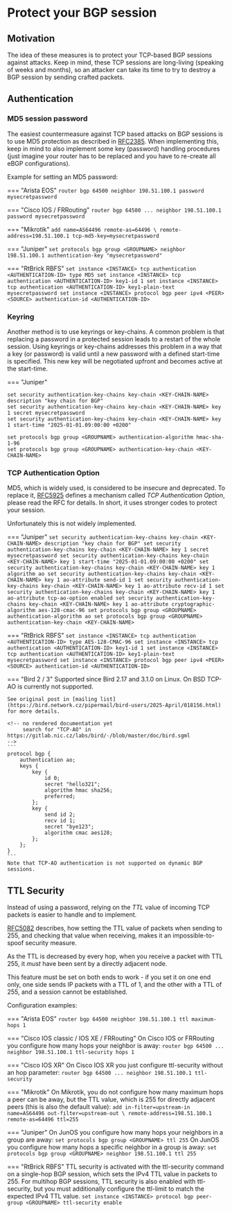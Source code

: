 # Protect your BGP session

## Motivation

The idea of these measures is to protect your TCP-based BGP sessions against attacks. Keep in mind, these TCP sessions are long-living (speaking of weeks and months), so an attacker can take its time to try to destroy a BGP session by sending crafted packets.

## Authentication

### MD5 session password

The easiest countermeasure against TCP based attacks on BGP sessions is to use MD5 protection as described in
[RFC2385](https://www.rfc-editor.org/rfc/rfc2385.html).
When implementing this, keep in mind to also implement some key (password) handling procedures (just imagine your router has to be replaced and you have to re-create all eBGP configurations).

Example for setting an MD5 password:

=== "Arista EOS"
    ```
    router bgp 64500
       neighbor 198.51.100.1 password mysecretpassword
    ```

=== "Cisco IOS / FRRouting"
    ```
    router bgp 64500
    ...
    neighbor 198.51.100.1 password mysecretpassword
    ```

=== "Mikrotik"
    ```
    add name=AS64496 remote-as=64496 \
        remote-address=198.51.100.1 tcp-md5-key=mysecretpassword
    ```

=== "Juniper"
    ```
    set protocols bgp group <GROUPNAME> neighbor 198.51.100.1 authentication-key "mysecretpassword"
    ```

=== "RtBrick RBFS"
    ```
    set instance <INSTANCE> tcp authentication <AUTHENTICATION-ID> type MD5
    set instance <INSTANCE> tcp authentication <AUTHENTICATION-ID> key1-id 1
    set instance <INSTANCE> tcp authentication <AUTHENTICATION-ID> key1-plain-text mysecretpassword
    set instance <INSTANCE> protocol bgp peer ipv4 <PEER> <SOURCE> authentication-id <AUTHENTICATION-ID>
    ```

### Keyring

Another method is to use keyrings or key-chains. A common problem is that replacing a password in a protected session leads to a restart of the whole session.
Using keyrings or key-chains addresses this problem in a way that a key (or password) is valid until a new password with a defined start-time is specified.
This new key will be negotiated upfront and becomes active at the start-time.

=== "Juniper"
   ```
   set security authentication-key-chains key-chain <KEY-CHAIN-NAME> description "key chain for BGP"
   set security authentication-key-chains key-chain <KEY-CHAIN-NAME> key 1 secret mysecretpassword
   set security authentication-key-chains key-chain <KEY-CHAIN-NAME> key 1 start-time "2025-01-01.09:00:00 +0200"

   set protocols bgp group <GROUPNAME> authentication-algorithm hmac-sha-1-96
   set protocols bgp group <GROUPNAME> authentication-key-chain <KEY-CHAIN-NAME>
   ```

### TCP Authentication Option

MD5, which is widely used, is considered to be insecure and deprecated. To replace it,
[RFC5925](https://www.rfc-editor.org/rfc/rfc5925.html)
defines a mechanism called *TCP Authentication Option*, please read the RFC for details. In short, it uses stronger codes to protect your session.

Unfortunately this is not widely implemented.

=== "Juniper"
    ```
    set security authentication-key-chains key-chain <KEY-CHAIN-NAME> description "key chain for BGP"
    set security authentication-key-chains key-chain <KEY-CHAIN-NAME> key 1 secret mysecretpassword
    set security authentication-key-chains key-chain <KEY-CHAIN-NAME> key 1 start-time "2025-01-01.09:00:00 +0200"
    set security authentication-key-chains key-chain <KEY-CHAIN-NAME> key 1 algorithm ao
    set security authentication-key-chains key-chain <KEY-CHAIN-NAME> key 1 ao-attribute send-id 1
    set security authentication-key-chains key-chain <KEY-CHAIN-NAME> key 1 ao-attribute recv-id 1
    set security authentication-key-chains key-chain <KEY-CHAIN-NAME> key 1 ao-attribute tcp-ao-option enabled
    set security authentication-key-chains key-chain <KEY-CHAIN-NAME> key 1 ao-attribute cryptographic-algorithm aes-128-cmac-96
    set protocols bgp group <GROUPNAME> authentication-algorithm ao
    set protocols bgp group <GROUPNAME> authentication-key-chain <KEY-CHAIN-NAME>
    ```

=== "RtBrick RBFS"
    ```
    set instance <INSTANCE> tcp authentication <AUTHENTICATION-ID> type AES-128-CMAC-96
    set instance <INSTANCE> tcp authentication <AUTHENTICATION-ID> key1-id 1
    set instance <INSTANCE> tcp authentication <AUTHENTICATION-ID> key1-plain-text mysecretpassword
    set instance <INSTANCE> protocol bgp peer ipv4 <PEER> <SOURCE> authentication-id <AUTHENTICATION-ID>
    ```

=== "Bird 2 / 3"
    Supported since Bird 2.17 and 3.1.0 on Linux. On BSD TCP-AO is currently not supported.

    See original post in [mailing list](https://bird.network.cz/pipermail/bird-users/2025-April/018156.html) for more details.

    <!-- no rendered documentation yet
         search for "TCP-AO" in https://gitlab.nic.cz/labs/bird/-/blob/master/doc/bird.sgml
    -->
    ```
    protocol bgp {
        authentication ao;
        keys {
            key {
                id 0;
                secret "hello321";
                algorithm hmac sha256;
                preferred;
            };
            key {
                send id 2;
                recv id 1;
                secret "bye123";
                algorithm cmac aes128;
            };
        };
    }
    ```
    Note that TCP-AO authentication is not supported on dynamic BGP sessions.

## TTL Security

Instead of using a password, relying on the *TTL* value of incoming TCP packets is easier to handle and to implement.

[RFC5082](https://www.rfc-editor.org/rfc/rfc5082) describes, how setting the TTL value of packets when sending to 255, and checking that value when receiving, makes it an impossible-to-spoof security measure.

As the TTL is decreased by every hop, when you receive a packet with TTL 255, it *must* have been sent by a directly adjacent node.

This feature must be set on both ends to work - if you set it on one end only, one side sends IP packets with a TTL of 1, and the other with a TTL of 255, and a session cannot be established.

Configuration examples:

=== "Arista EOS"
    ```
    router bgp 64500
       neighbor 198.51.100.1 ttl maximum-hops 1
    ```

=== "Cisco IOS classic / IOS XE / FRRouting"
    On Cisco IOS or FRRouting you configure how many hops your neighbor is away:
    ```
    router bgp 64500
    ...
    neighbor 198.51.100.1 ttl-security hops 1
    ```

=== "Cisco IOS XR"
    On Cisco IOS XR you just configure ttl-security without an hop parameter:
    ```
    router bgp 64500
    ...
    neighbor 198.51.100.1 ttl-security
    ```

=== "Mikrotik"
    On Mikrotik, you do not configure how many maximum hops a peer can be away, but the TTL value, which is 255 for directly adjacent peers (this is also the default value):
    ```
    add in-filter=upstream-in name=AS64496 out-filter=upstream-out \
        remote-address=198.51.100.1 remote-as=64496 ttl=255
    ```

=== "Juniper"
    On JunOS you configure how many hops your neighbors in a group are away:
    ```
    set protocols bgp group <GROUPNAME> ttl 255
    ```
    On JunOS you configure how many hops a specific neighbor in a group is away:
    ```
    set protocols bgp group <GROUPNAME> neighbor 198.51.100.1 ttl 255
    ```

=== "RtBrick RBFS"
    TTL security is activated with the ttl-security command on a single-hop BGP session, which sets the IPv4 TTL value in packets to 255. For multihop BGP sessions, TTL security is also enabled with ttl-security, but you must additionally configure the ttl-limit to match the expected IPv4 TTL value.
    ```
    set instance <INSTANCE> protocol bgp peer-group <GROUPNAME> ttl-security enable
    ```
